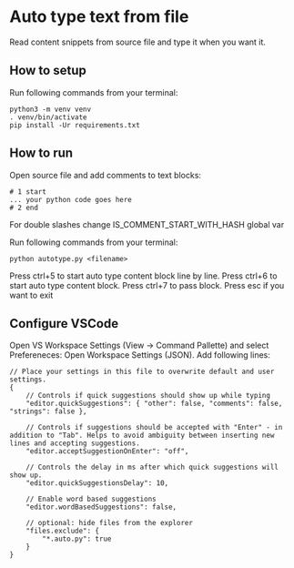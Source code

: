 # Auto type text from file
Read content snippets from source file and type it when you want it.

## How to setup
Run following commands from your terminal:
```
python3 -m venv venv
. venv/bin/activate
pip install -Ur requirements.txt
```
## How to run
Open source file and add comments to text blocks:
```
# 1 start
... your python code goes here
# 2 end
```
For double slashes change IS_COMMENT_START_WITH_HASH global var

Run following commands from your terminal:
```
python autotype.py <filename>
```
Press ctrl+5 to start auto type content block line by line.
Press ctrl+6 to start auto type content block.
Press ctrl+7 to pass block.
Press esc if you want to exit

## Configure VSCode
Open VS Workspace Settings (View -> Command Pallette) and select Prefereneces: Open Workspace Settings (JSON).
Add following lines:
```
// Place your settings in this file to overwrite default and user settings.
{
    // Controls if quick suggestions should show up while typing
    "editor.quickSuggestions": { "other": false, "comments": false, "strings": false },

    // Controls if suggestions should be accepted with "Enter" - in addition to "Tab". Helps to avoid ambiguity between inserting new lines and accepting suggestions.
    "editor.acceptSuggestionOnEnter": "off",

    // Controls the delay in ms after which quick suggestions will show up.
    "editor.quickSuggestionsDelay": 10,

    // Enable word based suggestions
    "editor.wordBasedSuggestions": false,

    // optional: hide files from the explorer
    "files.exclude": {
        "*.auto.py": true
    }
}
```